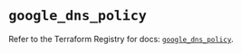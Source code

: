 # `google_dns_policy`

Refer to the Terraform Registry for docs: [`google_dns_policy`](https://registry.terraform.io/providers/hashicorp/google-beta/6.8.0/docs/resources/google_dns_policy).
